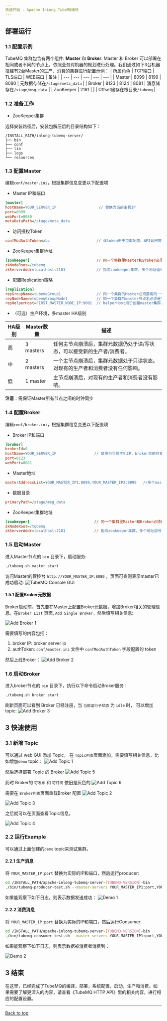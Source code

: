 ```yaml
---
快速开始 - Apache InLong TubeMQ模块
---
```

## 部署运行

### 1.1 配置示例
TubeMQ 集群包含有两个组件: **Master** 和 **Broker**. Master 和 Broker 可以部署在相同或者不同的节点上，依照业务对机器的规划进行处理。我们通过如下3台机器搭建有2台Master的生产、消费的集群进行配置示例：
| 所属角色 | TCP端口 | TLS端口 | WEB端口 | 备注 |
| --- | --- | --- | --- | --- |
| Master | 8099 | 8199 | 8080 | 元数据存储在`/stage/meta_data` |
| Broker | 8123 | 8124 | 8081 | 消息储存在`/stage/msg_data` |
| ZooKeeper | 2181 | | | Offset储存在根目录`/tubemq` |

### 1.2 准备工作
- ZooKeeper集群

选择安装路径后，安装包解压后的目录结构如下：
```
/INSTALL_PATH/inlong-tubemq-server/
├── bin
├── conf
├── lib
├── logs
└── resources
```

### 1.3 配置Master
编辑`conf/master.ini`，根据集群信息变更以下配置项

- Master IP和端口
```ini
[master]
hostName=YOUR_SERVER_IP                   // 替换为当前主机IP
port=8099
webPort=8080
metaDataPath=/stage/meta_data
```

- 访问授权Token
```ini
confModAuthToken=abc                     // 该token用于页面配置、API调用等
```

- ZooKeeper集群地址
```ini
[zookeeper]                              // 同一个集群里Master和Broker必须使用同一套zookeeper环境，且配置一致
zkNodeRoot=/tubemq
zkServerAddr=localhost:2181              // 指向zookeeper集群，多个地址逗号分开
```

- 配置Replication策略
```ini
[replication]
repGroupName=tubemqGroup1                // 同一个集群的Master必须要用同一个组名，且不同集群的组名必须不同 
repNodeName=tubemqGroupNode1             // 同一个集群的master节点名必须是不同的名称
repHelperHost=FIRST_MASTER_NODE_IP:9001  // helperHost用于创建master集群，一般配置第一个master节点ip
```

- （可选）生产环境，多master HA级别

| HA级别 | Master数量 | 描述 |
| -------- | ------------- | ----------- |
| 高 | 3 masters | 任何主节点崩溃后，集群元数据仍处于读/写状态，可以接受新的生产者/消费者。 |
| 中 | 2 masters | 一个主节点崩溃后，集群元数据处于只读状态。对现有的生产者和消费者没有任何影响。 |
| 低 | 1 master | 主节点崩溃后，对现有的生产者和消费者没有影响。 |

**注意**：需保证Master所有节点之间的时钟同步


### 1.4 配置Broker
编辑`conf/broker.ini`，根据集群信息变更以下配置项
- Broker IP和端口
```ini
[broker]
brokerId=0
hostName=YOUR_SERVER_IP                 // 替换为当前主机IP，broker目前只支持IP
port=8123
webPort=8081
```

- Master地址
```ini
masterAddressList=YOUR_MASTER_IP1:8099,YOUR_MASTER_IP2:8099   //多个master以逗号分隔
```

- 数据目录
```ini
primaryPath=/stage/msg_data
```

- ZooKeeper集群地址
```ini
[zookeeper]                             // 同一个集群里Master和Broker必须使用同一套zookeeper环境，且配置一致
zkNodeRoot=/tubemq                      
zkServerAddr=localhost:2181             // 指向zookeeper集群，多个地址逗号分开
```

### 1.5 启动Master
进入Master节点的 `bin` 目录下，启动服务:
```bash
./tubemq.sh master start
```
访问Master的管控台 `http://YOUR_MASTER_IP:8080` ，页面可查则表示master已成功启动:
![TubeMQ Console GUI](img/tubemq-console-gui.png)


#### 1.5.1 配置Broker元数据
Broker启动前，首先要在Master上配置Broker元数据，增加Broker相关的管理信息。在`Broker List` 页面,  `Add Single Broker`，然后填写相关信息:

![Add Broker 1](img/tubemq-add-broker-1.png)

需要填写的内容包括：
1. broker IP: broker server ip
1. authToken:  `conf/master.ini` 文件中 `confModAuthToken` 字段配置的 token

然后上线Broker：
![Add Broker 2](img/tubemq-add-broker-1.png)

### 1.6 启动Broker
进入broker节点的 `bin` 目录下，执行以下命令启动Broker服务：

```bash
./tubemq.sh broker start
```

刷新页面可以看到 Broker 已经注册，当 `当前运行子状态` 为 `idle` 时， 可以增加topic:
![Add Broker 3](img/tubemq-add-broker-3.png)

## 3 快速使用
### 3.1 新增 Topic

可以通过 web GUI 添加 Topic， 在 `Topic列表`页面添加，需要填写相关信息，比如增加`demo` topic：
![Add Topic 1](img/tubemq-add-topic-1.png)

然后选择部署 Topic 的 Broker
![Add Topic 5](img/tubemq-add-topic-5.png)

此时 Broker的 `可发布` 和 `可订阅` 依旧是灰色的
![Add Topic 6](img/tubemq-add-topic-6.png)

需要在 `Broker列表`页面重载Broker 配置
![Add Topic 2](img/tubemq-add-topic-2.png)

![Add Topic 3](img/tubemq-add-topic-3.png)

之后就可以在页面查看Topic信息。

![Add Topic 4](img/tubemq-add-topic-4.png)


### 2.2 运行Example
可以通过上面创建的`demo` topic来测试集群。

#### 2.2.1 生产消息
将 `YOUR_MASTER_IP:port` 替换为实际的IP和端口，然后运行producer:
```bash
cd /INSTALL_PATH/apache-inlong-tubemq-server-[TUBEMQ-VERSION]-bin
./bin/tubemq-producer-test.sh --master-servers YOUR_MASTER_IP1:port,YOUR_MASTER_IP2:port --topicName demo
```

如果能观察下如下日志，则表示数据发送成功：
![Demo 1](img/tubemq-send-message.png)

#### 2.2.2 消费消息
将 `YOUR_MASTER_IP:port` 替换为实际的IP和端口，然后运行Consumer:
```bash
cd /INSTALL_PATH/apache-inlong-tubemq-server-[TUBEMQ-VERSION]-bin
./bin/tubemq-consumer-test.sh --master-servers YOUR_MASTER_IP1:port,YOUR_MASTER_IP2:port --topicName demo --groupName test_consume
```

如果能观察下如下日志，则表示数据被消费者消费到：

![Demo 2](img/tubemq-consume-message.png)


## 3 结束
在这里，已经完成了TubeMQ的编译，部署，系统配置，启动，生产和消费。如果需要了解更深入的内容，请查看《TubeMQ HTTP API》里的相关内容，进行相应的配置设置。

---
<a href="#top">Back to top</a>




